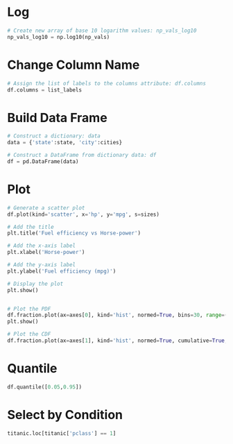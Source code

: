 # Log
```python
# Create new array of base 10 logarithm values: np_vals_log10
np_vals_log10 = np.log10(np_vals)
```

# Change Column Name
```python
# Assign the list of labels to the columns attribute: df.columns
df.columns = list_labels
```

# Build Data Frame
```python
# Construct a dictionary: data
data = {'state':state, 'city':cities}

# Construct a DataFrame from dictionary data: df
df = pd.DataFrame(data)
```

# Plot
```python
# Generate a scatter plot
df.plot(kind='scatter', x='hp', y='mpg', s=sizes)

# Add the title
plt.title('Fuel efficiency vs Horse-power')

# Add the x-axis label
plt.xlabel('Horse-power')

# Add the y-axis label
plt.ylabel('Fuel efficiency (mpg)')

# Display the plot
plt.show()


# Plot the PDF
df.fraction.plot(ax=axes[0], kind='hist', normed=True, bins=30, range=(0,.3))
plt.show()

# Plot the CDF
df.fraction.plot(ax=axes[1], kind='hist', normed=True, cumulative=True, bins=30, range=(0,.3))
```

# Quantile
```python
df.quantile([0.05,0.95])
```

# Select by Condition 
```python
titanic.loc[titanic['pclass'] == 1]
```

